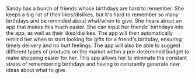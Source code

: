 Sandy has a bunch of friends whose birthdays are hard to remember. She keeps a big list of their likes/dislikes, but it's hard to remember so many birthdays and be reminded about what/when to give. She hears about an app that makes this much easier. She can input her friends' birthdays into the app, as well as their likes/dislikes. The app will then automatically remind her when to start looking for gifts for a friend's birthday, ensuring timely delivery and no hurt feelings. The app will also be able to suggest different types of products on the market within a pre-determined budget to make shopping easier for her. This app allows her to eliminate the constant stress of remembering birthdays and having to constantly generate new ideas about what to give.